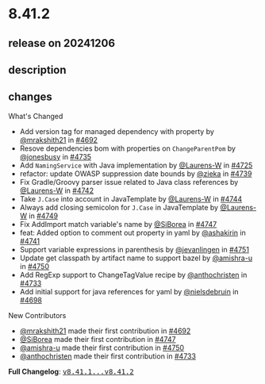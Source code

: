 # 8.41.2

## release on 20241206

## description

## changes

What's Changed

* Add version tag for managed dependency with property by <a class="user-mention notranslate" data-hovercard-type="user" data-hovercard-url="/users/mrakshith21/hovercard" data-octo-click="hovercard-link-click" data-octo-dimensions="link_type:self" href="https://github.com/mrakshith21">@mrakshith21</a> in <a class="issue-link js-issue-link" data-error-text="Failed to load title" data-id="2676684982" data-permission-text="Title is private" data-url="https://github.com/openrewrite/rewrite/issues/4692" data-hovercard-type="pull_request" data-hovercard-url="/openrewrite/rewrite/pull/4692/hovercard" href="https://github.com/openrewrite/rewrite/pull/4692">#4692</a>
* Resove dependencies bom with properties on <code>ChangeParentPom</code> by <a class="user-mention notranslate" data-hovercard-type="user" data-hovercard-url="/users/jonesbusy/hovercard" data-octo-click="hovercard-link-click" data-octo-dimensions="link_type:self" href="https://github.com/jonesbusy">@jonesbusy</a> in <a class="issue-link js-issue-link" data-error-text="Failed to load title" data-id="2709131828" data-permission-text="Title is private" data-url="https://github.com/openrewrite/rewrite/issues/4735" data-hovercard-type="pull_request" data-hovercard-url="/openrewrite/rewrite/pull/4735/hovercard" href="https://github.com/openrewrite/rewrite/pull/4735">#4735</a>
* Add <code>NamingService</code> with Java implementation by <a class="user-mention notranslate" data-hovercard-type="user" data-hovercard-url="/users/Laurens-W/hovercard" data-octo-click="hovercard-link-click" data-octo-dimensions="link_type:self" href="https://github.com/Laurens-W">@Laurens-W</a> in <a class="issue-link js-issue-link" data-error-text="Failed to load title" data-id="2698889292" data-permission-text="Title is private" data-url="https://github.com/openrewrite/rewrite/issues/4725" data-hovercard-type="pull_request" data-hovercard-url="/openrewrite/rewrite/pull/4725/hovercard" href="https://github.com/openrewrite/rewrite/pull/4725">#4725</a>
* refactor: update OWASP suppression date bounds by <a class="user-mention notranslate" data-hovercard-type="user" data-hovercard-url="/users/zieka/hovercard" data-octo-click="hovercard-link-click" data-octo-dimensions="link_type:self" href="https://github.com/zieka">@zieka</a> in <a class="issue-link js-issue-link" data-error-text="Failed to load title" data-id="2716244090" data-permission-text="Title is private" data-url="https://github.com/openrewrite/rewrite/issues/4739" data-hovercard-type="pull_request" data-hovercard-url="/openrewrite/rewrite/pull/4739/hovercard" href="https://github.com/openrewrite/rewrite/pull/4739">#4739</a>
* Fix Gradle/Groovy parser issue related to Java class references by <a class="user-mention notranslate" data-hovercard-type="user" data-hovercard-url="/users/Laurens-W/hovercard" data-octo-click="hovercard-link-click" data-octo-dimensions="link_type:self" href="https://github.com/Laurens-W">@Laurens-W</a> in <a class="issue-link js-issue-link" data-error-text="Failed to load title" data-id="2717883018" data-permission-text="Title is private" data-url="https://github.com/openrewrite/rewrite/issues/4742" data-hovercard-type="pull_request" data-hovercard-url="/openrewrite/rewrite/pull/4742/hovercard" href="https://github.com/openrewrite/rewrite/pull/4742">#4742</a>
* Take <code>J.Case</code> into account in JavaTemplate by <a class="user-mention notranslate" data-hovercard-type="user" data-hovercard-url="/users/Laurens-W/hovercard" data-octo-click="hovercard-link-click" data-octo-dimensions="link_type:self" href="https://github.com/Laurens-W">@Laurens-W</a> in <a class="issue-link js-issue-link" data-error-text="Failed to load title" data-id="2718582087" data-permission-text="Title is private" data-url="https://github.com/openrewrite/rewrite/issues/4744" data-hovercard-type="pull_request" data-hovercard-url="/openrewrite/rewrite/pull/4744/hovercard" href="https://github.com/openrewrite/rewrite/pull/4744">#4744</a>
* Always add closing semicolon for <code>J.Case</code> in JavaTemplate by <a class="user-mention notranslate" data-hovercard-type="user" data-hovercard-url="/users/Laurens-W/hovercard" data-octo-click="hovercard-link-click" data-octo-dimensions="link_type:self" href="https://github.com/Laurens-W">@Laurens-W</a> in <a class="issue-link js-issue-link" data-error-text="Failed to load title" data-id="2720072832" data-permission-text="Title is private" data-url="https://github.com/openrewrite/rewrite/issues/4749" data-hovercard-type="pull_request" data-hovercard-url="/openrewrite/rewrite/pull/4749/hovercard" href="https://github.com/openrewrite/rewrite/pull/4749">#4749</a>
* Fix AddImport match variable's name by <a class="user-mention notranslate" data-hovercard-type="user" data-hovercard-url="/users/SiBorea/hovercard" data-octo-click="hovercard-link-click" data-octo-dimensions="link_type:self" href="https://github.com/SiBorea">@SiBorea</a> in <a class="issue-link js-issue-link" data-error-text="Failed to load title" data-id="2719677050" data-permission-text="Title is private" data-url="https://github.com/openrewrite/rewrite/issues/4747" data-hovercard-type="pull_request" data-hovercard-url="/openrewrite/rewrite/pull/4747/hovercard" href="https://github.com/openrewrite/rewrite/pull/4747">#4747</a>
* feat: Added option to comment out property in yaml by <a class="user-mention notranslate" data-hovercard-type="user" data-hovercard-url="/users/ashakirin/hovercard" data-octo-click="hovercard-link-click" data-octo-dimensions="link_type:self" href="https://github.com/ashakirin">@ashakirin</a> in <a class="issue-link js-issue-link" data-error-text="Failed to load title" data-id="2717525835" data-permission-text="Title is private" data-url="https://github.com/openrewrite/rewrite/issues/4741" data-hovercard-type="pull_request" data-hovercard-url="/openrewrite/rewrite/pull/4741/hovercard" href="https://github.com/openrewrite/rewrite/pull/4741">#4741</a>
* Support variable expressions in parenthesis by <a class="user-mention notranslate" data-hovercard-type="user" data-hovercard-url="/users/jevanlingen/hovercard" data-octo-click="hovercard-link-click" data-octo-dimensions="link_type:self" href="https://github.com/jevanlingen">@jevanlingen</a> in <a class="issue-link js-issue-link" data-error-text="Failed to load title" data-id="2722452981" data-permission-text="Title is private" data-url="https://github.com/openrewrite/rewrite/issues/4751" data-hovercard-type="pull_request" data-hovercard-url="/openrewrite/rewrite/pull/4751/hovercard" href="https://github.com/openrewrite/rewrite/pull/4751">#4751</a>
* Update get classpath by artifact name to support bazel by <a class="user-mention notranslate" data-hovercard-type="user" data-hovercard-url="/users/amishra-u/hovercard" data-octo-click="hovercard-link-click" data-octo-dimensions="link_type:self" href="https://github.com/amishra-u">@amishra-u</a> in <a class="issue-link js-issue-link" data-error-text="Failed to load title" data-id="2721389728" data-permission-text="Title is private" data-url="https://github.com/openrewrite/rewrite/issues/4750" data-hovercard-type="pull_request" data-hovercard-url="/openrewrite/rewrite/pull/4750/hovercard" href="https://github.com/openrewrite/rewrite/pull/4750">#4750</a>
* Add RegExp support to ChangeTagValue recipe by <a class="user-mention notranslate" data-hovercard-type="user" data-hovercard-url="/users/anthochristen/hovercard" data-octo-click="hovercard-link-click" data-octo-dimensions="link_type:self" href="https://github.com/anthochristen">@anthochristen</a> in <a class="issue-link js-issue-link" data-error-text="Failed to load title" data-id="2705175921" data-permission-text="Title is private" data-url="https://github.com/openrewrite/rewrite/issues/4733" data-hovercard-type="pull_request" data-hovercard-url="/openrewrite/rewrite/pull/4733/hovercard" href="https://github.com/openrewrite/rewrite/pull/4733">#4733</a>
* Add initial support for java references for yaml by <a class="user-mention notranslate" data-hovercard-type="user" data-hovercard-url="/users/nielsdebruin/hovercard" data-octo-click="hovercard-link-click" data-octo-dimensions="link_type:self" href="https://github.com/nielsdebruin">@nielsdebruin</a> in <a class="issue-link js-issue-link" data-error-text="Failed to load title" data-id="2679828950" data-permission-text="Title is private" data-url="https://github.com/openrewrite/rewrite/issues/4698" data-hovercard-type="pull_request" data-hovercard-url="/openrewrite/rewrite/pull/4698/hovercard" href="https://github.com/openrewrite/rewrite/pull/4698">#4698</a>

New Contributors

* <a class="user-mention notranslate" data-hovercard-type="user" data-hovercard-url="/users/mrakshith21/hovercard" data-octo-click="hovercard-link-click" data-octo-dimensions="link_type:self" href="https://github.com/mrakshith21">@mrakshith21</a> made their first contribution in <a class="issue-link js-issue-link" data-error-text="Failed to load title" data-id="2676684982" data-permission-text="Title is private" data-url="https://github.com/openrewrite/rewrite/issues/4692" data-hovercard-type="pull_request" data-hovercard-url="/openrewrite/rewrite/pull/4692/hovercard" href="https://github.com/openrewrite/rewrite/pull/4692">#4692</a>
* <a class="user-mention notranslate" data-hovercard-type="user" data-hovercard-url="/users/SiBorea/hovercard" data-octo-click="hovercard-link-click" data-octo-dimensions="link_type:self" href="https://github.com/SiBorea">@SiBorea</a> made their first contribution in <a class="issue-link js-issue-link" data-error-text="Failed to load title" data-id="2719677050" data-permission-text="Title is private" data-url="https://github.com/openrewrite/rewrite/issues/4747" data-hovercard-type="pull_request" data-hovercard-url="/openrewrite/rewrite/pull/4747/hovercard" href="https://github.com/openrewrite/rewrite/pull/4747">#4747</a>
* <a class="user-mention notranslate" data-hovercard-type="user" data-hovercard-url="/users/amishra-u/hovercard" data-octo-click="hovercard-link-click" data-octo-dimensions="link_type:self" href="https://github.com/amishra-u">@amishra-u</a> made their first contribution in <a class="issue-link js-issue-link" data-error-text="Failed to load title" data-id="2721389728" data-permission-text="Title is private" data-url="https://github.com/openrewrite/rewrite/issues/4750" data-hovercard-type="pull_request" data-hovercard-url="/openrewrite/rewrite/pull/4750/hovercard" href="https://github.com/openrewrite/rewrite/pull/4750">#4750</a>
* <a class="user-mention notranslate" data-hovercard-type="user" data-hovercard-url="/users/anthochristen/hovercard" data-octo-click="hovercard-link-click" data-octo-dimensions="link_type:self" href="https://github.com/anthochristen">@anthochristen</a> made their first contribution in <a class="issue-link js-issue-link" data-error-text="Failed to load title" data-id="2705175921" data-permission-text="Title is private" data-url="https://github.com/openrewrite/rewrite/issues/4733" data-hovercard-type="pull_request" data-hovercard-url="/openrewrite/rewrite/pull/4733/hovercard" href="https://github.com/openrewrite/rewrite/pull/4733">#4733</a>

<strong>Full Changelog</strong>: <a class="commit-link" href="https://github.com/openrewrite/rewrite/compare/v8.41.1...v8.41.2"><tt>v8.41.1...v8.41.2</tt></a>

